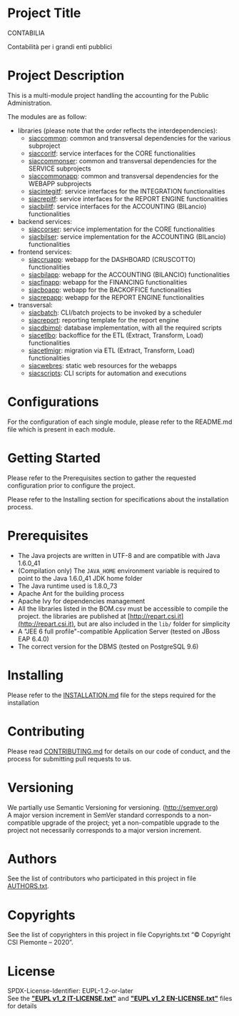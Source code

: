 # Project Title
CONTABILIA

Contabilit&agrave; per i grandi enti pubblici

# Project Description
This is a multi-module project handling the accounting for the Public Administration.

The modules are as follow:
- libraries (please note that the order reflects the interdependencies):
  - [siaccommon]( https://github.com/unica-open/siaccommon ): common and transversal dependencies for the various subproject
  - [siaccoritf]( https://github.com/unica-open/siaccoritf ): service interfaces for the CORE functionalities
  - [siaccommonser]( https://github.com/unica-open/siaccommonser ): common and transversal dependencies for the SERVICE subprojects
  - [siaccommonapp]( https://github.com/unica-open/siaccommonapp ): common and transversal dependencies for the WEBAPP subprojects
  - [siacintegitf]( https://github.com/unica-open/siacintegitf ): service interfaces for the INTEGRATION functionalities
  - [siacrepitf]( https://github.com/unica-open/siacrepitf ): service interfaces for the REPORT ENGINE functionalities
  - [siacbilitf]( https://github.com/unica-open/siacbilitf ): service interfaces for the ACCOUNTING (BILancio) functionalities
- backend services:
  - [siaccorser]( https://github.com/unica-open/siaccorser ): service implementation for the CORE functionalities
  - [siacbilser]( https://github.com/unica-open/siacbilser ): service implementation for the ACCOUNTING (BILancio) functionalities
- frontend services:
  - [siaccruapp]( https://github.com/unica-open/siaccruapp ): webapp for the DASHBOARD (CRUSCOTTO) functionalities
  - [siacbilapp]( https://github.com/unica-open/siacbilapp ): webapp for the ACCOUNTING (BILANCIO) functionalities
  - [siacfinapp]( https://github.com/unica-open/siacfinapp ): webapp for the FINANCING functionalities
  - [siacboapp]( https://github.com/unica-open/siacboapp ): webapp for the BACKOFFICE functionalities
  - [siacrepapp]( https://github.com/unica-open/siacrepapp ): webapp for the REPORT ENGINE functionalities
- transversal:
  - [siacbatch]( https://github.com/unica-open/siacbatch ): CLI/batch projects to be invoked by a scheduler
  - [siacreport]( https://github.com/unica-open/siacreport ): reporting template for the report engine
  - [siacdbimpl]( https://github.com/unica-open/siacdbimpl ): database implementation, with all the required scripts
  - [siacetlbo]( https://github.com/unica-open/siacetlbo ): backoffice for the ETL (Extract, Transform, Load) functionalities
  - [siacetlmigr]( https://github.com/unica-open/siacetlmigr ): migration via ETL (Extract, Transform, Load) functionalities
  - [siacwebres]( https://github.com/unica-open/siacwebres ): static web resources for the webapps
  - [siacscripts]( https://github.com/unica-open/siacscripts ): CLI scripts for automation and executions

# Configurations
For the configuration of each single module, please refer to the
README.md file which is present in each module.

# Getting Started
Please refer to the Prerequisites section to gather the requested configuration prior to configure the project.

Please refer to the Installing section for specifications about the installation process.

# Prerequisites
- The Java projects are written in UTF-8 and are compatible with Java 1.6.0_41
- (Compilation only) The `JAVA_HOME` environment variable is required to point to the Java 1.6.0_41 JDK home folder
- The Java runtime used is 1.8.0_73
- Apache Ant for the building process
- Apache Ivy for dependencies management
- All the libraries listed in the BOM.csv must be accessible to compile the project. the libraries are published at [http://repart.csi.it](http://repart.csi.it), but are also included in the `lib/` folder for simplicity
- A "JEE 6 full profile"-compatible Application Server (tested on JBoss EAP 6.4.0)
- The correct version for the DBMS (tested on PostgreSQL 9.6)

# Installing
Please refer to the [INSTALLATION.md](./INSTALLATION.md) file for the steps
required for the installation

# Contributing
Please read [CONTRIBUTING.md](./CONTRIBUTING.md) for details on our code of conduct,
and the process for submitting pull requests to us.

# Versioning
We partially use Semantic Versioning for versioning. (http://semver.org) \
A major version increment in SemVer standard corresponds to a non-compatible upgrade of the project;
yet a non-compatible upgrade to the project not necessarily corresponds to a major version increment.

# Authors
See the list of contributors who participated in this project in file [AUTHORS.txt](./AUTHORS.txt).

# Copyrights
See the list of copyrighters in this project in file Copyrights.txt
“&copy; Copyright CSI Piemonte – 2020”.

# License
SPDX-License-Identifier: EUPL-1.2-or-later\
See the [**"EUPL v1_2 IT-LICENSE.txt"**](./EUPL%20v1_2%20IT-LICENSE.txt)
and [**"EUPL v1_2 EN-LICENSE.txt"**](./EUPL%20v1_2%20EN-LICENSE.txt) files for details
